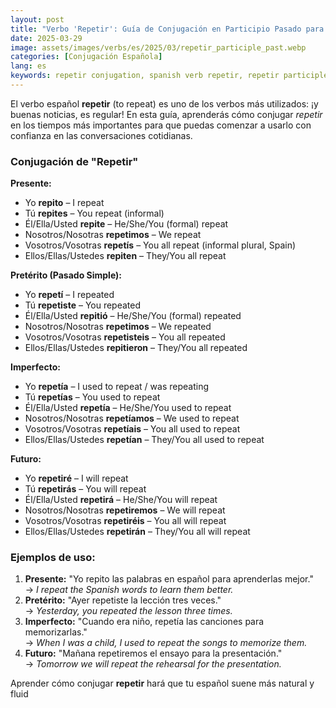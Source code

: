 ```yaml
---
layout: post 
title: "Verbo 'Repetir': Guía de Conjugación en Participio Pasado para Principiantes"
date: 2025-03-29
image: assets/images/verbs/es/2025/03/repetir_participle_past.webp
categories: [Conjugación Española]
lang: es
keywords: repetir conjugation, spanish verb repetir, repetir participle past, spanish conjugation, learn spanish
---
```


El verbo español **repetir** (to repeat) es uno de los verbos más utilizados: ¡y buenas noticias, es regular! En esta guía, aprenderás cómo conjugar *repetir* en los tiempos más importantes para que puedas comenzar a usarlo con confianza en las conversaciones cotidianas.

### Conjugación de "Repetir"

**Presente:**
- Yo **repito** – I repeat  
- Tú **repites** – You repeat (informal)  
- Él/Ella/Usted **repite** – He/She/You (formal) repeat  
- Nosotros/Nosotras **repetimos** – We repeat  
- Vosotros/Vosotras **repetís** – You all repeat (informal plural, Spain)  
- Ellos/Ellas/Ustedes **repiten** – They/You all repeat  

**Pretérito (Pasado Simple):**
- Yo **repetí** – I repeated  
- Tú **repetiste** – You repeated  
- Él/Ella/Usted **repitió** – He/She/You (formal) repeated  
- Nosotros/Nosotras **repetimos** – We repeated  
- Vosotros/Vosotras **repetisteis** – You all repeated  
- Ellos/Ellas/Ustedes **repitieron** – They/You all repeated 

**Imperfecto:**
- Yo **repetía** – I used to repeat / was repeating  
- Tú **repetías** – You used to repeat  
- Él/Ella/Usted **repetía** – He/She/You used to repeat  
- Nosotros/Nosotras **repetíamos** – We used to repeat  
- Vosotros/Vosotras **repetíais** – You all used to repeat  
- Ellos/Ellas/Ustedes **repetían** – They/You all used to repeat  

**Futuro:**
- Yo **repetiré** – I will repeat  
- Tú **repetirás** – You will repeat  
- Él/Ella/Usted **repetirá** – He/She/You will repeat  
- Nosotros/Nosotras **repetiremos** – We will repeat  
- Vosotros/Vosotras **repetiréis** – You all will repeat  
- Ellos/Ellas/Ustedes **repetirán** – They/You all will repeat  

### Ejemplos de uso:

1. **Presente:** "Yo repito las palabras en español para aprenderlas mejor."  
   → _I repeat the Spanish words to learn them better._
2. **Pretérito:** "Ayer repetiste la lección tres veces."  
   → _Yesterday, you repeated the lesson three times._
3. **Imperfecto:** "Cuando era niño, repetía las canciones para memorizarlas."  
   → _When I was a child, I used to repeat the songs to memorize them._
4. **Futuro:** "Mañana repetiremos el ensayo para la presentación."  
   → _Tomorrow we will repeat the rehearsal for the presentation._

Aprender cómo conjugar **repetir** hará que tu español suene más natural y fluid